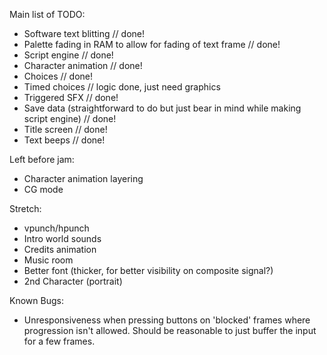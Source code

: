 Main list of TODO:
- Software text blitting // done!
- Palette fading in RAM to allow for fading of text frame // done!
- Script engine // done!
- Character animation // done!
- Choices // done!
- Timed choices // logic done, just need graphics
- Triggered SFX // done!
- Save data (straightforward to do but just bear in mind while making script engine) // done!
- Title screen // done!
- Text beeps // done!

Left before jam:
- Character animation layering
- CG mode

Stretch:
- vpunch/hpunch
- Intro world sounds
- Credits animation
- Music room
- Better font (thicker, for better visibility on composite signal?)
- 2nd Character (portrait)

Known Bugs:
- Unresponsiveness when pressing buttons on 'blocked' frames where progression isn't allowed. Should be reasonable to just buffer the input for a few frames.